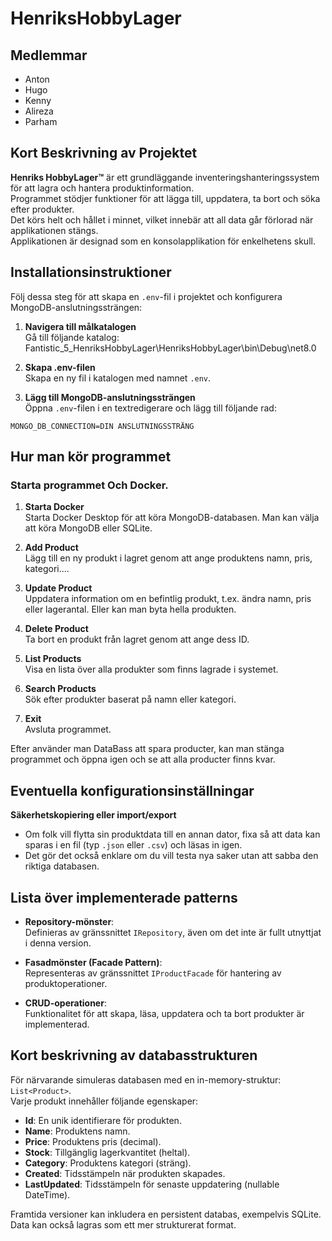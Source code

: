 # HenriksHobbyLager

## Medlemmar
- Anton
- Hugo
- Kenny
- Alireza
- Parham

## Kort Beskrivning av Projektet
**Henriks HobbyLager™** är ett grundläggande inventeringshanteringssystem för att lagra och hantera produktinformation.  
Programmet stödjer funktioner för att lägga till, uppdatera, ta bort och söka efter produkter.  
Det körs helt och hållet i minnet, vilket innebär att all data går förlorad när applikationen stängs.  
Applikationen är designad som en konsolapplikation för enkelhetens skull.

## Installationsinstruktioner
Följ dessa steg för att skapa en `.env`-fil i projektet och konfigurera MongoDB-anslutningssträngen:

1. **Navigera till målkatalogen**  
   Gå till följande katalog:
   Fantistic_5_HenriksHobbyLager\HenriksHobbyLager\bin\Debug\net8.0
 
2. **Skapa .env-filen**  
Skapa en ny fil i katalogen med namnet `.env`.

3. **Lägg till MongoDB-anslutningssträngen**  
Öppna `.env`-filen i en textredigerare och lägg till följande rad:
```env
MONGO_DB_CONNECTION=DIN ANSLUTNINGSSTRÄNG
```

## Hur man kör programmet
### Starta programmet Och Docker.
1. **Starta Docker**  
   Starta Docker Desktop för att köra MongoDB-databasen. Man kan välja att köra MongoDB eller SQLite.

2. **Add Product**  
   Lägg till en ny produkt i lagret genom att ange produktens namn, pris, kategori....

3. **Update Product**  
   Uppdatera information om en befintlig produkt, t.ex. ändra namn, pris eller lagerantal. Eller kan man byta hella produkten.

4. **Delete Product**  
   Ta bort en produkt från lagret genom att ange dess ID.

5. **List Products**  
   Visa en lista över alla produkter som finns lagrade i systemet.

6. **Search Products**  
   Sök efter produkter baserat på namn eller kategori.

7. **Exit**  
   Avsluta programmet.

Efter använder man DataBass att spara producter, kan man stänga programmet och öppna igen och se att alla producter finns kvar.

 
## Eventuella konfigurationsinställningar
**Säkerhetskopiering eller import/export**  
   - Om folk vill flytta sin produktdata till en annan dator, fixa så att data kan sparas i en fil (typ `.json` eller `.csv`) och läsas in igen.  
   - Det gör det också enklare om du vill testa nya saker utan att sabba den riktiga databasen.

## Lista över implementerade patterns
- **Repository-mönster**:  
  Definieras av gränssnittet `IRepository`, även om det inte är fullt utnyttjat i denna version.

- **Fasadmönster (Facade Pattern)**:  
  Representeras av gränssnittet `IProductFacade` för hantering av produktoperationer.

- **CRUD-operationer**:  
  Funktionalitet för att skapa, läsa, uppdatera och ta bort produkter är implementerad.

## Kort beskrivning av databasstrukturen
För närvarande simuleras databasen med en in-memory-struktur: `List<Product>`.  
Varje produkt innehåller följande egenskaper:

- **Id**: En unik identifierare för produkten.
- **Name**: Produktens namn.
- **Price**: Produktens pris (decimal).
- **Stock**: Tillgänglig lagerkvantitet (heltal).
- **Category**: Produktens kategori (sträng).
- **Created**: Tidsstämpeln när produkten skapades.
- **LastUpdated**: Tidsstämpeln för senaste uppdatering (nullable DateTime).

Framtida versioner kan inkludera en persistent databas, exempelvis SQLite.  
Data kan också lagras som ett mer strukturerat format.
